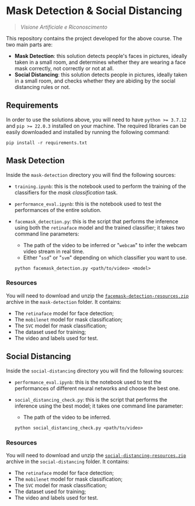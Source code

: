 # __Mask Detection & Social Distancing__

> _Visione Artificiale e Riconoscimento_

This repository contains the project developed for the above course.
The two main parts are:  

* __Mask Detection__: this solution detects people's faces in pictures, ideally taken in a small room, and determines whether they are wearing a face mask correctly, not correctly or not at all.
* __Social Distancing__: this solution detects people in pictures, ideally taken in a small room, and checks whether they are abiding by the social distancing rules or not.

## __Requirements__

In order to use the solutions above, you will need to have ```python >= 3.7.12``` and ```pip >= 22.0.3``` installed on your machine. The required libraries can be easily downloaded and installed by running the following command: 
```
pip install -r requirements.txt
```

## __Mask Detection__

Inside the ```mask-detection``` directory you will find the following sources:  

* ```training.ipynb```: this is the notebook used to perform the training of the classifiers for the _mask classification_ task.
* ```performance_eval.ipynb```: this is the notebook used to test the performances of the entire solution.
* ```facemask_detection.py```: this is the script that performs the inference using both the ```retinaface``` model and the trained classifier; it takes two command line parameters:
    
    * The path of the video to be inferred or "```webcam```" to infer the webcam video stream in real time.
    * Either "```ssd```" or "```svm```" depending on which classifier you want to use.
    ```
    python facemask_detection.py <path/to/video> <model>
    ```

### __Resources__

You will need to download and unzip the [```facemask-detection-resources.zip```](https://drive.google.com/file/d/1-Aa3MxphxxxyAvK0pRfmk8ETEJQbA9nD/view?usp=sharing) archive in the ```mask-detection``` folder. It contains:

* The ```retinaface``` model for face detection;
* The ```mobilenet``` model for mask classification;
* The ```SVC``` model for mask classification;
* The dataset used for training;
* The video and labels used for test.

## __Social Distancing__

Inside the ```social-distancing``` directory you will find the following sources:

* ```performance_eval.ipynb```: this is the notebook used to test the performances of different neural networks and choose the best one.
* ```social_distancing_check.py```: this is the script that performs the inference using the best model; it takes one command line parameter:
    
    * The path of the video to be inferred.
    ```
    python social_distancing_check.py <path/to/video>
    ```

### __Resources__

You will need to download and unzip the [```social-distancing-resources.zip```](https://drive.google.com/file/d/1-Aa3MxphxxxyAvK0pRfmk8ETEJQbA9nD/view?usp=sharing) archive in the ```social-distancing``` folder. It contains:

* The ```retinaface``` model for face detection;
* The ```mobilenet``` model for mask classification;
* The ```SVC``` model for mask classification;
* The dataset used for training;
* The video and labels used for test.
